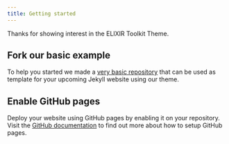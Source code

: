 ```yaml
---
title: Getting started
---
```


Thanks for showing interest in the ELIXIR Toolkit Theme. 

## Fork our basic example

To help you started we made a [very basic repository](https://github.com/ELIXIR-Belgium/elixir-toolkit-theme-example) that can be used as template for your upcoming Jekyll website using our theme. 


## Enable GitHub pages

Deploy your website using GitHub pages by enabling it on your repository. Visit the [GitHub documentation](https://docs.github.com/en/pages/setting-up-a-github-pages-site-with-jekyll/) to find out more about how to setup GitHub pages. 


